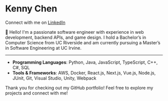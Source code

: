 # Kenny Chen

Connect with me on [LinkedIn](https://www.linkedin.com/in/kennygchen/) 

👋 Hello! I'm a passionate software engineer with experience in web development, backend APIs, and game design. I hold a Bachelor’s in Computer Science from UC Riverside and am currently pursuing a Master’s in Software Engineering at UC Irvine.

---

- **Programming Languages**: Python, Java, JavaScript, TypeScript, C++, C#, SQL
- **Tools & Frameworks**: AWS, Docker, React.js, Next.js, Vue.js, Node.js, JUnit, Git, Visual Studio, Unity, Webpack


Thank you for checking out my GitHub portfolio! Feel free to explore my projects and connect with me!
